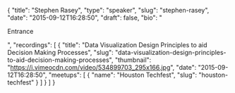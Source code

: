 {
  "title": "Stephen Rasey",
  "type": "speaker",
  "slug": "stephen-rasey",
  "date": "2015-09-12T16:28:50",
  "draft": false,
  "bio": "<p>Entrance</p>",
  "recordings": [
    {
      "title": "Data Visualization Design Principles to aid Decision Making Processes",
      "slug": "data-visualization-design-principles-to-aid-decision-making-processes",
      "thumbnail": "https://i.vimeocdn.com/video/534899703_295x166.jpg",
      "date": "2015-09-12T16:28:50",
      "meetups": [
        {
          "name": "Houston Techfest",
          "slug": "houston-techfest"
        }
      ]
    }
  ]
}